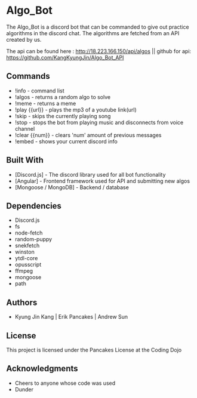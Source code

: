 # Algo_Bot

The Algo_Bot is a discord bot that can be commanded to give out practice algorithms in the discord chat. The algorithms are fetched from an API created by us. 

The api can be found here : http://18.223.166.150/api/algos || github for api: https://github.com/KangKyungJin/Algo_Bot_API

## Commands

* !info - command list
* !algos - returns a random algo to solve
* !meme - returns a meme
* !play {{url}} - plays the mp3 of a youtube link(url)
* !skip - skips the currently playing song
* !stop - stops the bot from playing music and disconnects from voice channel
* !clear {{num}} - clears 'num' amount of previous messages
* !embed - shows your current discord info

## Built With

* [Discord.js] - The discord library used for all bot functionality
* [Angular] - Frontend framework used for API and submitting new algos
* [Mongoose / MongoDB] - Backend / database

## Dependencies

* Discord.js
* fs
* node-fetch
* random-puppy
* snekfetch
* winston
* ytdl-core
* opusscript
* ffmpeg
* mongoose
* path

## Authors

* Kyung Jin Kang | Erik Pancakes | Andrew Sun 

## License

This project is licensed under the Pancakes License at the Coding Dojo

## Acknowledgments

* Cheers to anyone whose code was used
* Dunder

